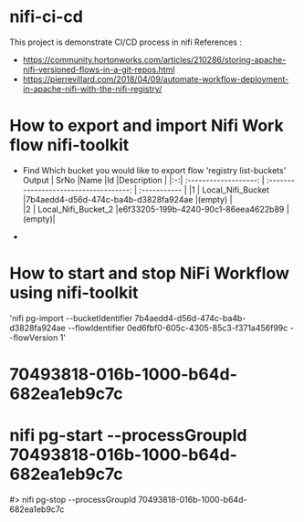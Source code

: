 # nifi-ci-cd
This project is demonstrate CI/CD process in nifi
References : 
* https://community.hortonworks.com/articles/210286/storing-apache-nifi-versioned-flows-in-a-git-repos.html
* https://pierrevillard.com/2018/04/09/automate-workflow-deployment-in-apache-nifi-with-the-nifi-registry/

# How to export and import Nifi Work flow nifi-toolkit 
* Find Which bucket you would like to export flow
  'registry list-buckets'
  Output
| SrNo |Name                  |Id                                     |Description   |
|:-:| :-------------------:  | :------------------------------------:  | :----------- |
|1  | Local_Nifi_Bucket     |7b4aedd4-d56d-474c-ba4b-d3828fa924ae   |(empty)     |  
|2  | Local_Nifi_Bucket_2   |e6f33205-199b-4240-90c1-86eea4622b89   |(empty)|

* 
# How to start and stop NiFi Workflow using nifi-toolkit 
'nifi pg-import --bucketIdentifier 7b4aedd4-d56d-474c-ba4b-d3828fa924ae --flowIdentifier 0ed6fbf0-605c-4305-85c3-f371a456f99c --flowVersion 1'

# 70493818-016b-1000-b64d-682ea1eb9c7c

#
# nifi pg-start --processGroupId 70493818-016b-1000-b64d-682ea1eb9c7c
#> nifi pg-stop --processGroupId 70493818-016b-1000-b64d-682ea1eb9c7c
